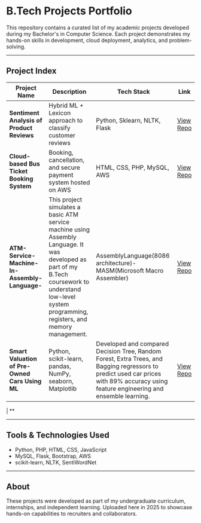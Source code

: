 # B.Tech Projects Portfolio

This repository contains a curated list of my academic projects developed during my Bachelor's in Computer Science. Each project demonstrates my hands-on skills in development, cloud deployment, analytics, and problem-solving.

---

## Project Index

| Project Name | Description | Tech Stack | Link |
|--------------|-------------|------------|------|
| **Sentiment Analysis of Product Reviews** | Hybrid ML + Lexicon approach to classify customer reviews | Python, Sklearn, NLTK, Flask | [View Repo](https://github.com/your-username/sentiment-analysis) |
| **Cloud-based Bus Ticket Booking System** | Booking, cancellation, and secure payment system hosted on AWS | HTML, CSS, PHP, MySQL, AWS | [View Repo](https://github.com/suryanellutla555/Bus-Ticket-Booking-System-Hosted-in-AWS-Web-Server-)|
| **ATM-Service-Machine-In-Assembly-Language-** | This project simulates a basic ATM service machine using Assembly Language. It was developed as part of my B.Tech coursework to understand low-level system programming, registers, and memory management.| AssemblyLanguage(8086 architecture)- MASM(Microsoft Macro Assembler)  |[View Repo](https://github.com/suryanellutla555/ATM-Service-Machine-In-Assembly-Language-) |
| **Smart Valuation of Pre-Owned Cars Using ML** | Python, scikit-learn, pandas, NumPy, seaborn, Matplotlib | Developed and compared Decision Tree, Random Forest, Extra Trees, and Bagging regressors to predict used car prices with 89% accuracy using feature engineering and ensemble learning. | [View Repo](https://github.com/suryanellutla555/Smart-Valuation-of-Pre-Owned-Cars-Using-ML) |

| **

---

## Tools & Technologies Used

- Python, PHP, HTML, CSS, JavaScript
- MySQL, Flask, Bootstrap, AWS
- scikit-learn, NLTK, SentiWordNet

---

## About

These projects were developed as part of my undergraduate curriculum, internships, and independent learning. Uploaded here in 2025 to showcase hands-on capabilities to recruiters and collaborators.
